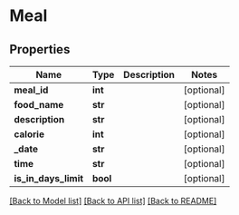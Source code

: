 # Meal

## Properties
Name | Type | Description | Notes
------------ | ------------- | ------------- | -------------
**meal_id** | **int** |  | [optional] 
**food_name** | **str** |  | [optional] 
**description** | **str** |  | [optional] 
**calorie** | **int** |  | [optional] 
**_date** | **str** |  | [optional] 
**time** | **str** |  | [optional] 
**is_in_days_limit** | **bool** |  | [optional] 

[[Back to Model list]](../README.md#documentation-for-models) [[Back to API list]](../README.md#documentation-for-api-endpoints) [[Back to README]](../README.md)


